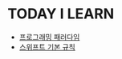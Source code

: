 # TODAY I LEARN

- [프로그래밍 패러다임](./swift-language/PART-1/ch_01.md)
- [스위프트 기본 규칙](./swift-language/PART-1/ch_02.md)
